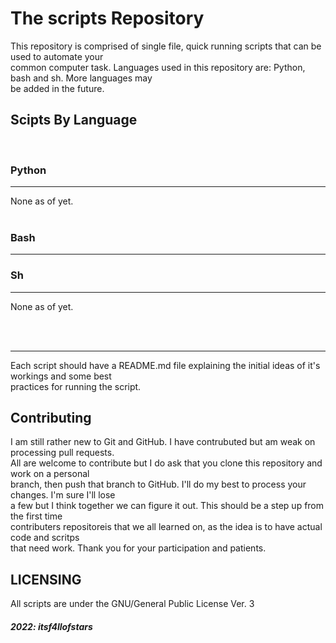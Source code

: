 # The scripts Repository

This repository is comprised of single file, quick running scripts that can be used to automate your<br>
common computer task. Languages used in this repository are: Python, bash and sh. More languages may<br>
be added in the future.

## Scipts By Language
<br>

### Python
---
None as of yet.<br><br>

### Bash
---

### Sh
---
None as of yet.<br><br>


<br>

---
Each script should have a README.md file explaining the initial ideas of it's workings and some best<br>
practices for running the script.<br>

## Contributing

I am still rather new to Git and GitHub. I have contrubuted but am weak on processing pull requests.<br>
All are welcome to contribute but I do ask that you clone this repository and work on a personal<br>
branch, then push that branch to GitHub. I'll do my best to process your changes. I'm sure I'll lose<br>
a few but I think together we can figure it out. This should be a step up from the first time<br>
contributers repositoreis that we all learned on, as the idea is to have actual code and scritps<br>
that need work. Thank you for your participation and patients.

## LICENSING

All scripts are under the GNU/General Public License Ver. 3

##### 2022: itsf4llofstars